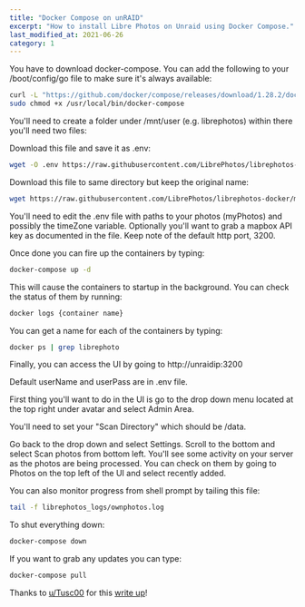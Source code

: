 ```yaml
---
title: "Docker Compose on unRAID"
excerpt: "How to install Libre Photos on Unraid using Docker Compose."
last_modified_at: 2021-06-26
category: 1
---
```

You have to download docker-compose. You can add the following to your /boot/config/go file to make sure it's always available:
```bash
curl -L "https://github.com/docker/compose/releases/download/1.28.2/docker-compose-$(uname -s)$(uname -m)" -o /usr/local/bin/docker-compose`
sudo chmod +x /usr/local/bin/docker-compose
```
You'll need to create a folder under /mnt/user (e.g. librephotos) within there you'll need two files:

Download this file and save it as .env:
```bash
wget -O .env https://raw.githubusercontent.com/LibrePhotos/librephotos-docker/main/librephotos.env
```
​Download this file to same directory but keep the original name:
```bash 
wget https://raw.githubusercontent.com/LibrePhotos/librephotos-docker/main/docker-compose.yml`
```
You'll need to edit the .env file with paths to your photos (myPhotos) and possibly the timeZone variable. Optionally you'll want to grab a mapbox API key as documented in the file. Keep note of the default http port, 3200.

​Once done you can fire up the containers by typing:
```bash 
docker-compose up -d
```
This will cause the containers to startup in the background. You can check the status of them by running:
```bash 
docker logs {container name}
```
You can get a name for each of the containers by typing:
```bash 
docker ps | grep librephoto
```
Finally, you can access the UI by going to http://unraidip:3200

Default userName and userPass are in .env file.

First thing you'll want to do in the UI is go to the drop down menu located at the top right under avatar and select Admin Area.

You'll need to set your "Scan Directory" which should be /data.

Go back to the drop down and select Settings. Scroll to the bottom and select Scan photos from bottom left. You'll see some activity on your server as the photos are being processed. You can check on them by going to Photos on the top left of the UI and select recently added.
​

You can also monitor progress from shell prompt by tailing this file:
```bash 
tail -f librephotos_logs/ownphotos.log
```
To shut everything down:
```bash
docker-compose down
```
If you want to grab any updates you can type:
```bash 
docker-compose pull
```
Thanks to [u/Tusc00](https://old.reddit.com/user/Tusc00) for this [write up](https://old.reddit.com/r/unRAID/comments/knaniy/librephotos/goeyy4l/)!